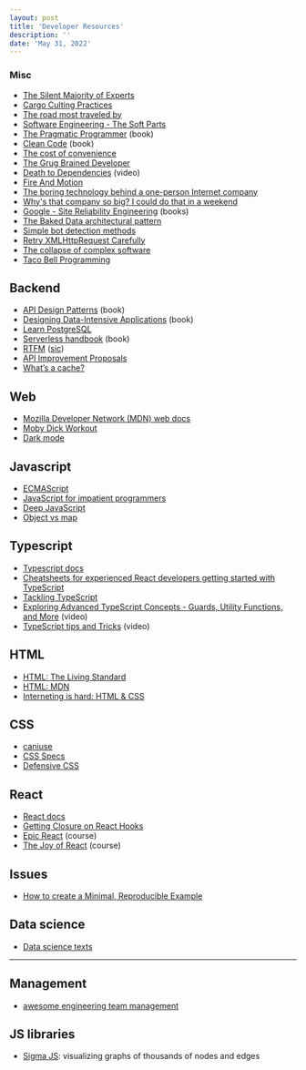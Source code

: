 ```yaml
---
layout: post
title: 'Developer Resources'
description: ''
date: 'May 31, 2022'
---
```


### Misc
- [The Silent Majority of Experts](https://prog21.dadgum.com/143.html)
- [Cargo Culting Practices](https://isthisit.nz/posts/2022/cargo-culting-software-engineering-practices/)
- [The road most traveled by](https://littlegreenviper.com/miscellany/the-road-most-traveled-by/)
- [Software Engineering - The Soft Parts](https://addyosmani.com/blog/software-engineering-soft-parts/)
- [The Pragmatic Programmer](https://pragprog.com/titles/tpp20/the-pragmatic-programmer-20th-anniversary-edition/) (book)
- [Clean Code](https://www.oreilly.com/library/view/clean-code-a/9780136083238/) (book)
- [The cost of convenience](https://surma.dev/things/cost-of-convenience/)
- [The Grug Brained Developer](https://grugbrain.dev/)
- [Death to Dependencies](https://youtu.be/rrdu26fpl64) (video)
- [Fire And Motion](https://www.joelonsoftware.com/2002/01/06/fire-and-motion/)
- [The boring technology behind a one-person Internet company](https://www.listennotes.com/blog/the-boring-technology-behind-a-one-person-23/)
- [Why's that company so big? I could do that in a weekend](https://news.ycombinator.com/item?id=12626314)
- [Google - Site Reliability Engineering](https://sre.google/books/) (books)
- [The Baked Data architectural pattern](https://simonwillison.net/2021/Jul/28/baked-data/)
- [Simple bot detection methods](https://www.ctrl.blog/entry/detect-non-browser-form-submission.html)
- [Retry XMLHttpRequest Carefully](http://lofi.limo/blog/retry-xmlhttprequest-carefully)
- [The collapse of complex software](https://nolanlawson.com/2022/06/09/the-collapse-of-complex-software/)
- [Taco Bell Programming](http://widgetsandshit.com/teddziuba/2010/10/taco-bell-programming.html)

## Backend
- [API Design Patterns](https://www.manning.com/books/api-design-patterns) (book)
- [Designing Data-Intensive Applications](https://dataintensive.net/) (book)
- [Learn PostgreSQL](https://fluca1978.github.io/2020/10/28/LearnPostgreSQL.html)
- [Serverless handbook](https://serverlesshandbook.dev/) (book)
- [RTFM](https://en.wikipedia.org/wiki/RTFM) ([sic](https://xkcd.com/293/))
- [API Improvement Proposals](https://google.aip.dev/)
- [What’s a cache?](https://technically.substack.com/p/whats-a-cache)

## Web
- [Mozilla Developer Network (MDN) web docs](https://developer.mozilla.org/en-US/docs/Learn/)
- [Moby Dick Workout](https://www.hogbaysoftware.com/posts/moby-dick-workout/)
- [Dark mode](https://ryanfeigenbaum.com/dark-mode/)


## Javascript
- [ECMAScript](https://262.ecma-international.org/)
- [JavaScript for impatient programmers](https://exploringjs.com/impatient-js/)
- [Deep JavaScript](exploringjs.com/deep-js/)
- [Object vs map](https://www.zhenghao.io/posts/object-vs-map)

## Typescript
- [Typescript docs](https://www.typescriptlang.org/)
- [Cheatsheets for experienced React developers getting started with TypeScript](https://github.com/typescript-cheatsheets/react)
- [Tackling TypeScript](https://exploringjs.com/tackling-ts/)
- [Exploring Advanced TypeScript Concepts - Guards, Utility Functions, and More](https://youtu.be/eJ6R1knfsoc) (video)
- [TypeScript tips and Tricks](https://youtu.be/hBk4nV7q6-w) (video)

## HTML
- [HTML: The Living Standard](https://html.spec.whatwg.org/dev/)
- [HTML: MDN](https://developer.mozilla.org/en-US/docs/Web/HTML)
- [Interneting is hard: HTML & CSS](https://www.internetingishard.com/)

## CSS
- [caniuse](https://caniuse.com/)
- [CSS Specs](https://www.w3.org/Style/CSS/read.en.html)
- [Defensive CSS](https://defensivecss.dev/)

## React
- [React docs](https://reactjs.org/)
- [Getting Closure on React Hooks](https://www.swyx.io/hooks/)
- [Epic React](https://epicreact.dev/) (course)
- [The Joy of React](https://www.joyofreact.com/) (course)

## Issues
- [How to create a Minimal, Reproducible Example](https://stackoverflow.com/help/minimal-reproducible-example)

## Data science
- [Data science texts](https://datasciencetexts.com/)

---

## Management
- [awesome engineering team management](https://github.com/kdeldycke/awesome-engineering-team-management)

## JS libraries
- [Sigma JS](https://www.sigmajs.org/): visualizing graphs of thousands of nodes and edges
